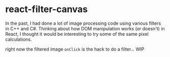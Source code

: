 # react-filter-canvas
In the past, I had done a lot of image processing code using various filters in C++ and C#. Thinking about how DOM manipulation works (or doesn't) in React, I thought it would be interesting to try some of the same pixel calculations.


right now the filtered image `onClick` is the hack to do a filter... WIP
